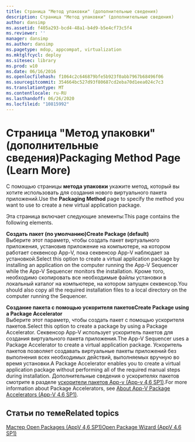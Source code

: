 ```yaml
---
title: Страница "Метод упаковки" (дополнительные сведения)
description: Страница "Метод упаковки" (дополнительные сведения)
author: dansimp
ms.assetid: f405a293-bcd4-48a1-b4d9-b5e4cf73c5f4
ms.reviewer: ''
manager: dansimp
ms.author: dansimp
ms.pagetype: mdop, appcompat, virtualization
ms.mktglfcycl: deploy
ms.sitesec: library
ms.prod: w10
ms.date: 06/16/2016
ms.openlocfilehash: f1064c2c646879bfe5b923f0abb7967b68496f06
ms.sourcegitcommit: 354664bc527d93f80687cd2eba70d1eea024c7c3
ms.translationtype: MT
ms.contentlocale: ru-RU
ms.lasthandoff: 06/26/2020
ms.locfileid: "10815992"
---
```

# <span data-ttu-id="8932d-103">Страница "Метод упаковки" (дополнительные сведения)</span><span class="sxs-lookup"><span data-stu-id="8932d-103">Packaging Method Page (Learn More)</span></span>


<span data-ttu-id="8932d-104">С помощью страницы **метода упаковки** укажите метод, который вы хотите использовать для создания нового виртуального пакета приложений.</span><span class="sxs-lookup"><span data-stu-id="8932d-104">Use the **Packaging Method** page to specify the method you want to use to create a new virtual application package.</span></span>

<span data-ttu-id="8932d-105">Эта страница включает следующие элементы:</span><span class="sxs-lookup"><span data-stu-id="8932d-105">This page contains the following elements.</span></span>

<a href="" id="create-package--default-"></a>**<span data-ttu-id="8932d-106">Создать пакет (по умолчанию)</span><span class="sxs-lookup"><span data-stu-id="8932d-106">Create Package (default)</span></span>**  
<span data-ttu-id="8932d-107">Выберите этот параметр, чтобы создать пакет виртуального приложения, установив приложение на компьютере, на котором работает секвенсор App-V, пока секвенсор App-V наблюдает за установкой.</span><span class="sxs-lookup"><span data-stu-id="8932d-107">Select this option to create a virtual application package by installing an application on the computer running the App-V Sequencer while the App-V Sequencer monitors the installation.</span></span> <span data-ttu-id="8932d-108">Кроме того, необходимо скопировать все необходимые файлы установки в локальный каталог на компьютере, на котором запущен секвенсор.</span><span class="sxs-lookup"><span data-stu-id="8932d-108">You should also copy all the required installation files to a local directory on the computer running the Sequencer.</span></span>

<a href="" id="create-package-using-a-package-accelerator"></a>**<span data-ttu-id="8932d-109">Создание пакета с помощью ускорителя пакетов</span><span class="sxs-lookup"><span data-stu-id="8932d-109">Create Package using a Package Accelerator</span></span>**  
<span data-ttu-id="8932d-110">Выберите этот параметр, чтобы создать пакет с помощью ускорителя пакетов.</span><span class="sxs-lookup"><span data-stu-id="8932d-110">Select this option to create a package by using a Package Accelerator.</span></span> <span data-ttu-id="8932d-111">Секвенсор App-V использует ускоритель пакетов для создания виртуального пакета приложения.</span><span class="sxs-lookup"><span data-stu-id="8932d-111">The App-V Sequencer uses a Package Accelerator to create a virtual application package.</span></span> <span data-ttu-id="8932d-112">Ускоритель пакетов позволяет создавать виртуальные пакеты приложений без выполнения всех необходимых действий, выполняемых вручную во время установки.</span><span class="sxs-lookup"><span data-stu-id="8932d-112">A Package Accelerator enables you to create a virtual application package without performing all of the required manual steps during installation.</span></span> <span data-ttu-id="8932d-113">Дополнительные сведения о ускорителях пакетов смотрите в разделе [ускорители пакетов App-v (App-v 4,6 SP1)](about-app-v-package-accelerators--app-v-46-sp1-.md).</span><span class="sxs-lookup"><span data-stu-id="8932d-113">For more information about Package Accelerators, see [About App-V Package Accelerators (App-V 4.6 SP1)](about-app-v-package-accelerators--app-v-46-sp1-.md).</span></span>

## <span data-ttu-id="8932d-114">Статьи по теме</span><span class="sxs-lookup"><span data-stu-id="8932d-114">Related topics</span></span>


[<span data-ttu-id="8932d-115">Мастер Open Packages (AppV 4,6 SP1)</span><span class="sxs-lookup"><span data-stu-id="8932d-115">Open Package Wizard (AppV 4.6 SP1)</span></span>](open-package-wizard---appv-46-sp1-.md)

 

 





